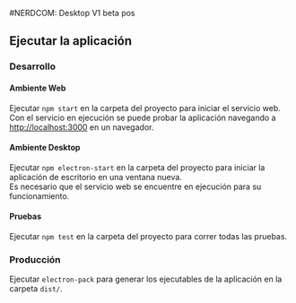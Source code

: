 #NERDCOM: Desktop V1 beta pos

## Ejecutar la aplicación

### Desarrollo

#### Ambiente Web
Ejecutar `npm start` en la carpeta del proyecto para iniciar el servicio web.<br>
Con el servicio en ejecución se puede probar la aplicación navegando a [http://localhost:3000](http://localhost:3000) en un navegador.

#### Ambiente Desktop
Ejecutar `npm electron-start` en la carpeta del proyecto para iniciar la aplicación de escritorio en una ventana nueva.<br>
Es necesario que el servicio web se encuentre en ejecución para su funcionamiento.

#### Pruebas
Ejecutar `npm test` en la carpeta del proyecto para correr todas las pruebas.

### Producción

Ejecutar `electron-pack` para generar los ejecutables de la aplicación en la carpeta `dist/`.